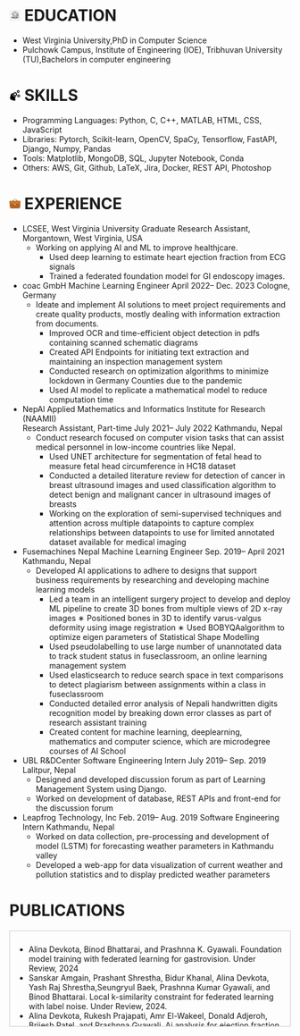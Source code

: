 

# <img src="asset/elogo.jpg" style="width:20px; height:20px;"> EDUCATION

 - West Virginia University,PhD in Computer Science
 - Pulchowk Campus, Institute of Engineering (IOE), Tribhuvan University (TU),Bachelors in computer engineering

# <img src="asset/skill.png" style="width:20px; height:20px;"> SKILLS
 - Programming Languages: Python, C, C++, MATLAB, HTML, CSS, JavaScript
 - Libraries: Pytorch, Scikit-learn, OpenCV, SpaCy, Tensorflow, FastAPI, Django, Numpy, Pandas
 - Tools: Matplotlib, MongoDB, SQL, Jupyter Notebook, Conda
 - Others: AWS, Git, Github, LaTeX, Jira, Docker, REST API, Photoshop

# <img src="asset/briefcase.png" style="width:20px; height:20px;"> EXPERIENCE
 - LCSEE, West Virginia University Graduate Research Assistant, Morgantown, West Virginia, USA
   - Working on applying AI and ML to improve healthjcare.
     - Used deep learning to estimate heart ejection fraction from ECG signals
     - Trained a federated foundation model for GI endoscopy images.
- coac GmbH 
 Machine Learning Engineer April 2022– Dec. 2023 Cologne, Germany
   - Ideate and implement AI solutions to meet project requirements and create quality products, mostly dealing with
 information extraction from documents.
     - Improved OCR and time-efficient object detection in pdfs containing scanned schematic diagrams
     - Created API Endpoints for initiating text extraction and maintaining an inspection management system
     - Conducted research on optimization algorithms to minimize lockdown in Germany Counties due to the pandemic
     - Used AI model to replicate a mathematical model to reduce computation time
 - NepAl Applied Mathematics and Informatics Institute for Research (NAAMII)  
 Research Assistant, Part-time July 2021– July 2022 Kathmandu, Nepal
   - Conduct research focused on computer vision tasks that can assist medical personnel in low-income countries like Nepal.
     - Used UNET architecture for segmentation of fetal head to measure fetal head circumference in HC18 dataset
     - Conducted a detailed literature review for detection of cancer in breast ultrasound images and used classification algorithm to detect benign and malignant
     cancer in ultrasound images of breasts
     - Working on the exploration of semi-supervised techniques and attention across multiple datapoints to capture complex relationships between datapoints to use 
     for limited annotated dataset available for medical imaging
 - Fusemachines Nepal 
 Machine Learning Engineer Sep. 2019– April 2021 Kathmandu, Nepal
   - Developed AI applications to adhere to designs that support business requirements by researching and developing
 machine learning models
     - Led a team in an intelligent surgery project to develop and deploy ML pipeline to create 3D bones from multiple views
 of 2D x-ray images
    ∗ Positioned bones in 3D to identify varus-valgus deformity using image registration
    ∗ Used BOBYQAalgorithm to optimize eigen parameters of Statistical Shape Modelling
     - Used pseudolabelling to use large number of unannotated data to track student status in fuseclassroom, an online learning management system
     - Used elasticsearch to reduce search space in text comparisons to detect plagiarism between assignments within a class in fuseclassroom
     - Conducted detailed error analysis of Nepali handwritten digits recognition model by breaking down error classes as part of research assistant training
     - Created content for machine learning, deeplearning, mathematics and computer science, which are microdegree courses of AI School
 - UBL R&DCenter 
 Software Engineering Intern July 2019– Sep. 2019 Lalitpur, Nepal
   - Designed and developed discussion forum as part of Learning Management System using Django.
   - Worked on development of database, REST APIs and front-end for the discussion forum
 - Leapfrog Technology, Inc 
 Feb. 2019– Aug. 2019 Software Engineering Intern Kathmandu, Nepal
   - Worked on data collection, pre-processing and development of model (LSTM) for forecasting weather parameters in Kathmandu valley
   - Developed a web-app for data visualization of current weather and pollution statistics and to display predicted weather parameters
     
# PUBLICATIONS
  <div style="border: 1px solid #ccc; padding: 10px; height: 150px; overflow-y: scroll;">
  <ul>
    <li>Alina Devkota, Binod Bhattarai, and Prashnna K. Gyawali. Foundation model training with federated learning for gastrovision. Under Review, 2024</li>
    <li>Sanskar Amgain, Prashant Shrestha, Bidur Khanal, Alina Devkota, Yash Raj Shrestha,Seungryul Baek, Prashnna Kumar Gyawali, and Binod Bhattarai. Local k-similarity constraint for federated learning with label noise. Under Review, 2024.</li>
    <li> Alina Devkota, Rukesh Prajapati, Amr El-Wakeel, Donald Adjeroh, Brijesh Patel, and Prashnna Gyawali. Ai analysis for ejection fraction estimation from 12-lead ecg: Insights from rural appalachian data. Under Review, 2024.</li>
    <li> Nima Najafzadeh, Alina Devkota, Nima Karimian, Robin Chataut, Nasser M. Nasrabadi, and Prashnna Gyawali. A contrastive objective for multi-model ensemble learning. Under Review, 2024.</li>
    <li> Jacob Thrasher, Alina Devkota, Ahmad P Tafti, Binod Bhattarai, Prashnna Gyawali, and Alzheimers Disease Neuroimaging Initiative. Te-ssl: Time and event-aware self supervised learning for alzheimers disease progression analysis. In International Conference on Medical Image Computing and Computer-Assisted Intervention, pages 324–333. Springer, 2024.</li>
    <li> Jacob Thrasher, Alina Devkota, Prasiddha Siwakotai, Rohit Chivukula, Pranav Poudel, Chaunbo Hu, Binod Bhattarai, and Prashnna Gyawali. Multimodal federated learning in healthcare: a review. arXiv preprint arXiv:2310.09650, 2023.</li>
    <li> Nanda B Adhikari, Sushant Gautam, Alina Devkota, Saloni Shikha, Spandan Pyakurel, and
 Mandira Pradhananga Adhikari. Near real-time mobile profiling and modeling of fine-scale environmental proxies along major road lines of nepal. In International Conference on Mobile Computing and Sustainable Informatics, pages 605–617. Springer, 2020.</li>
    <li> Sushant Gautam, Saloni Shikha, Alina Devkota, and Spandan Pyakurel. Sentence ranking and answer pinpointing in online discussion forums utilising user-generated metrics and highlights. In Fourth International IT Conference On ICT for Smart Computing. NASCOIT, 2018.</li>
  </ul>
</div>
